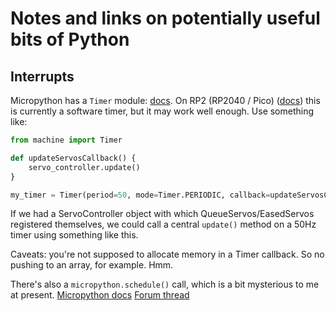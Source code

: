 # Notes and links on potentially useful bits of Python

## Interrupts

Micropython has a `Timer` module: [docs](https://docs.micropython.org/en/latest/library/machine.Timer.html). On RP2 (RP2040 / Pico) ([docs](https://docs.micropython.org/en/latest/rp2/quickref.html#timers)) this is currently a software timer, but it may work well enough. Use something like:

```python
from machine import Timer

def updateServosCallback() {
    servo_controller.update()
}

my_timer = Timer(period=50, mode=Timer.PERIODIC, callback=updateServosCallback)
```

If we had a ServoController object with which QueueServos/EasedServos registered themselves, we could call a central `update()` method on a 50Hz timer using something like this.

Caveats: you're not supposed to allocate memory in a Timer callback. So no pushing to an array, for example. Hmm.

There's also a `micropython.schedule()` call, which is a bit mysterious to me at present. [Micropython docs](https://docs.micropython.org/en/latest/reference/isr_rules.html#isr-rules) [Forum thread](https://forum.micropython.org/viewtopic.php?t=8745)

